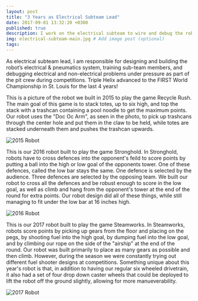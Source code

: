 ```yaml
---
layout: post
title: "3 Years as Electrical Subteam Lead"
date: 2017-09-01 13:32:20 +0300
published: true
description: I work on the electrical subteam to wire and debug the robots control systems, do maintenance in the pit at competitions, and train electrical subteam members. # Add post description (optional)
img: electrical-subteam-main.jpg # Add image post (optional)
tags:
---
```


As electrical subteam lead, I am responsible for designing and building the robot’s electrical & pneumatics system, training sub-team members, and debugging electrical and non-electrical problems under pressure as part of the pit crew during competitions.  Triple Helix advanced to the FIRST World Championship in St. Louis for the last 4 years!

This is a picture of the robot we built in 2015 to play the game Recycle Rush. The main goal of this game is to stack totes, up to six high, and top the stack with a trashcan containing a pool noodle to get the maximum points. Our robot uses the "Doc Oc Arm", as seen in the photo, to pick up trashcans through the center hole and put them in the claw to be held, while totes are stacked underneath them and pushes the trashcan upwards. 

![2015 Robot](http://wbenb.github.io/assets/img/2015-robot.png)

This is our 2016 robot built to play the game Stronghold. In Stronghold, robots have to cross defences into the opponent's feild to score points by putting a ball into the high or low goal of the opponents tower. One of these defences, called the low bar stays the same. One defence is selected by the audience. Three defences are selected by the opposing team. We built our robot to cross all the defences and be robust enough to score in the low goal, as well as climb and hang from the opponent's tower at the end of the round for extra points. Our robot design did all of these things, while still managing to fit under the low bar at 16 inches high.

![2016 Robot](http://wbenb.github.io/assets/img/2016-robot.jpg)

This is our 2017 robot built to play the game Steamworks. In Steamworks, robots score points by picking up gears from the floor and placing on the pegs, by shooting fuel into the high goal, by dumping fuel into the low goal, and by climbing our rope on the side of the "airship" at the end of the round. Our robot was built primarily to place as many gears as possible and then climb. However, during the season we were constantly trying out different fuel shooter designs at competitions. Something unique about this year's robot is that, in addition to having our regular six wheeled drivetrain, it also had a set of four drop down caster wheels that could be deployed to lift the robot off the ground slightly, allowing for more manueverability.

![2017 Robot](http://wbenb.github.io/assets/img/2017-robot.jpg)
